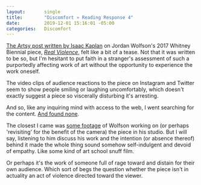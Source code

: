 ```yaml
---
layout:       single
title:        "Discomfort » Reading Response 4"
date:         2019-12-01 15:16:01 -05:00
categories:   Discomfort
---
```


[The Artsy post written by Isaac Kaplan](https://www.artsy.net/article/artsy-editorial-gut-wrenching-vr-work-art-talking-violence) on Jordan Wolfson's 2017 Whitney Biennial piece, [*Real Violence*](https://whitney.org/exhibitions/2017-biennial), felt like a bit of a tease. Not that it was written to be so, but I'm hesitant to put faith in a stranger's assessment of such a purportedly affecting work of art without the opportunity to experience the work oneself.

The video clips of audience reactions to the piece on Instagram and Twitter seem to show people smiling or laughing uncomfortably, which doesn't exactly suggest a piece so viscerally disturbing it's arresting.

And so, like any inquiring mind with access to the web, I went searching for the content. [And found none](https://www.google.com/search?q=Jordan+Wolfson+Real+Violence&rlz=1C5CHFA_enUS852US852&source=lnms&tbm=vid&sa=X&ved=2ahUKEwjUmOvczbjmAhUliOAKHdveAO8Q_AUoAnoECAwQBA&biw=1600&bih=872).

The closest I came was [some footage](https://vimeo.com/201955324#t=3m54s) of Wolfson working on (or perhaps 'revisiting' for the benefit of the camera) the piece in his studio. But I will say, listening to him discuss his work and the intention (or absence thereof) behind it made the whole thing sound somehow self-indulgent and devoid of empathy. Like some kind of art school snuff film.

Or perhaps it's the work of someone full of rage toward and distain for their own audience. Which sort of begs the question whether the piece isn't in actuality an act of violence directed toward the viewer.
